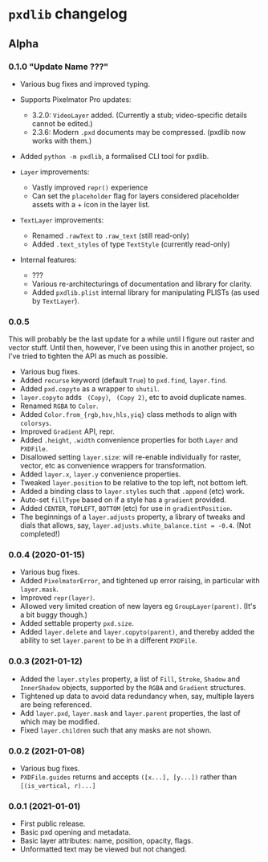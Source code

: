 # `pxdlib` changelog

## Alpha

### 0.1.0 "Update Name ???"

- Various bug fixes and improved typing.
- Supports Pixelmator Pro updates:
    - 3.2.0: `VideoLayer` added. (Currently a stub; video-specific details cannot be edited.)
    - 2.3.6: Modern `.pxd` documents may be compressed. (pxdlib now works with them.)

- Added `python -m pxdlib`, a formalised CLI tool for pxdlib.

- `Layer` improvements:
    - Vastly improved `repr()` experience
    - Can set the `placeholder` flag for layers considered placeholder assets with a + icon in the layer list.

- `TextLayer` improvements:
    - Renamed `.rawText` to `.raw_text` (still read-only)
    - Added `.text_styles` of type `TextStyle` (currently read-only)

- Internal features:
    - ???
    - Various re-architecturings of documentation and library for clarity.
    - Added `pxdlib.plist` internal library for manipulating PLISTs (as used by `TextLayer`).

### 0.0.5

This will probably be the last update for a while until I figure out raster and vector stuff. Until then, however, I've been using this in another project, so I've tried to tighten the API as much as possible. 

- Various bug fixes.
- Added `recurse` keyword (default `True`) to `pxd.find`, `layer.find`.
- Added `pxd.copyto` as a wrapper to `shutil`.
- `layer.copyto` adds ` (Copy)`, ` (Copy 2)`, etc to avoid duplicate names.
- Renamed `RGBA` to `Color`.
- Added `Color.from_{rgb,hsv,hls,yiq}` class methods to align with `colorsys`.
- Improved `Gradient` API, repr.
- Added `.height`, `.width` convenience properties for both `Layer` and `PXDFile`.
- Disallowed setting `layer.size`: will re-enable individually for raster, vector, etc as convenience wrappers for transformation.
- Added `layer.x`, `layer.y` convenience properties.
- Tweaked `layer.position` to be relative to the top left, not bottom left.
- Added a binding class to `layer.styles` such that `.append` (etc) work.
- Auto-set `fillType` based on if a style has a `gradient` provided.
- Added `CENTER`, `TOPLEFT`, `BOTTOM` (etc) for use in `gradientPosition`.
- The beginnings of a `layer.adjusts` property, a library of tweaks and dials that allows, say, `layer.adjusts.white_balance.tint = -0.4`. (Not completed!)

### 0.0.4 (2020-01-15)

- Various bug fixes.
- Added `PixelmatorError`, and tightened up error raising, in particular with `layer.mask`.
- Improved `repr(layer)`.
- Allowed very limited creation of new layers eg `GroupLayer(parent)`. (It's a bit buggy though.)
- Added settable property `pxd.size`.
- Added `layer.delete` and `layer.copyto(parent)`, and thereby added the ability to set `layer.parent` to be in a different `PXDFile`.

### 0.0.3 (2021-01-12)

- Added the `layer.styles` property, a list of `Fill`, `Stroke`, `Shadow` and `InnerShadow` objects, supported by the `RGBA` and `Gradient` structures.
- Tightened up data to avoid data redundancy when, say, multiple layers are being referenced.
- Add `layer.pxd`, `layer.mask` and `layer.parent` properties, the last of which may be modified.
- Fixed `layer.children` such that any masks are not shown.

### 0.0.2 (2021-01-08)

- Various bug fixes.
- `PXDFile.guides` returns and accepts `([x...], [y...])` rather than `[(is_vertical, r)...]`

### 0.0.1 (2021-01-01)

- First public release.
- Basic pxd opening and metadata.
- Basic layer attributes: name, position, opacity, flags.
- Unformatted text may be viewed but not changed.
